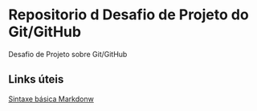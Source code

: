 # Repositorio d Desafio de Projeto do Git/GitHub
Desafio de Projeto sobre Git/GitHub

## Links úteis
[Sintaxe básica Markdonw](https://markdown.net.br/sintaxe-basica/)
